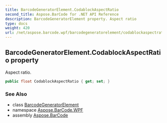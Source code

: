 ```yaml
---
title: BarcodeGeneratorElement.CodablockAspectRatio
second_title: Aspose.BarCode for .NET API Reference
description: BarcodeGeneratorElement property. Aspect ratio
type: docs
weight: 420
url: /net/aspose.barcode.wpf/barcodegeneratorelement/codablockaspectratio/
---
```

## BarcodeGeneratorElement.CodablockAspectRatio property

Aspect ratio.

```csharp
public float CodablockAspectRatio { get; set; }
```

### See Also

* class [BarcodeGeneratorElement](../)
* namespace [Aspose.BarCode.WPF](../../barcodegeneratorelement/)
* assembly [Aspose.BarCode](../../../)


